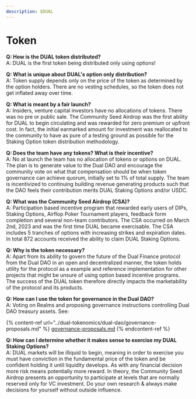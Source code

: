 ```yaml
---
description: $DUAL
---
```


# Token

**Q: How is the DUAL token distributed?**\
A: DUAL is the first token being distributed only using options!

**Q: What is unique about DUAL's option only distribution?**\
A: Token supply depends only on the price of the token as determined by the option holders. There are no vesting schedules, so the token does not get inflated away over time.

**Q: What is meant by a fair launch?**\
A: Insiders, venture capital investors have no allocations of tokens. There was no pre or public sale. The Community Seed Airdrop was the first ability for DUAL to begin circulating and was rewarded for zero premium or upfront cost. In fact, the initial earmarked amount for investment was reallocated to the community to have as pure of a testing ground as possible for the Staking Option token distribution methodology.

**Q: Does the team have any tokens? What is their incentive?**\
A: No at launch the team has no allocation of tokens or options on DUAL. The plan is to generate value to the Dual DAO and encourage the community vote on what that compensation should be when token governance can achieve quorum, initially set to 1% of total supply. The team is incentivized to continuing building revenue generating products such that the DAO feels their contribution merits DUAL Staking Options and/or USDC.

**Q: What was the Community Seed Airdrop (CSA)?**\
A: Participation based incentive program that rewarded early users of DIPs, Staking Options, Airflop Poker Tournament players, feedback form completion and several non-team contributors. The CSA occurred on March 2nd, 2023 and was the first time DUAL became exercisable. The CSA includes 5 tranches of options with increasing strikes and expiration dates. In total 872 accounts received the ability to claim DUAL Staking Options.&#x20;

**Q: Why is the token necessary?**\
A: Apart from its ability to govern the future of the Dual Finance protocol from the Dual DAO in an open and decentralized manner, the token holds utility for the protocol as a example and reference implementation for other projects that might be unsure of using option based incentive programs. The success of the DUAL token therefore directly impacts the marketability of the protocol and its products.

**Q: How can I use the token for governance in the Dual DAO?**\
A: Voting on Realms and proposing governance instructions controlling Dual DAO treasury assets. See:

{% content-ref url="../dual-tokenomics/dual-dao/governance-proposals.md" %}
[governance-proposals.md](../dual-tokenomics/dual-dao/governance-proposals.md)
{% endcontent-ref %}

**Q: How can I determine whether it makes sense to exercise my DUAL Staking Options?**\
A: DUAL markets will be illiquid to begin, meaning in order to exercise you must have conviction in the fundamental price of the token and be confident holding it until liquidity develops. As with any financial decision more risk means potentially more reward. In theory, the Community Seed Airdrop presents an opportunity to participate at levels that are normally reserved only for VC investment. Do your own research & always make decisions for yourself without outside influence.
